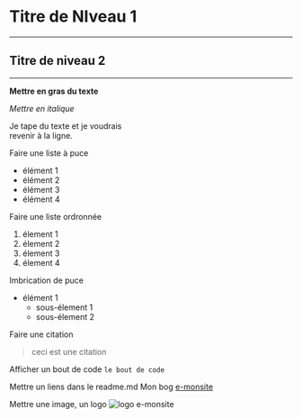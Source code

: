 # Titre de NIveau 1

-------

## Titre de niveau 2

--------------------------

__Mettre en gras du texte__


*Mettre en italique*

Je tape du texte et je voudrais  
revenir à la ligne.

Faire une liste à puce
* élément 1 
* élément 2
* élément 3 
* élément 4

Faire une liste ordronnée
1. élement 1
2. élement 2
3. élement 3
4. élement 4


Imbrication de puce
* élément 1
  * sous-élement 1
  * sous-élement 2

Faire une citation
> ceci est une citation

Afficher un bout de code
`le bout de code`

Mettre un liens dans le readme.md
Mon bog [e-monsite](https://www.mon-site)

Mettre une image, un logo
![logo e-monsite](https://www.mon-site/mon.image.png)


